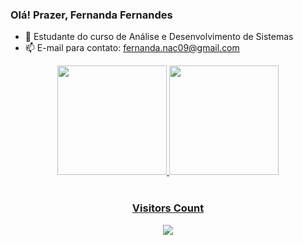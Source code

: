 ### Olá! Prazer, Fernanda Fernandes
 
  - 🌱 Estudante do curso de Análise e Desenvolvimento de Sistemas
  - 📫 E-mail para contato: fernanda.nac09@gmail.com

<div align='center'>
 
<a href="https://github.com/Fernandeezz">
     <img height="175m" src="https://github-readme-stats.vercel.app/api?username=Fernandeezz&show_icons=true&theme=midnight-purple&include_all_commits=true&count_private=true"/>
     <img height="175em" src="https://github-readme-stats.vercel.app/api/top-langs/?username=Fernandeezz&layout=compact&langs_count=16&theme=midnight-purple"/>
 
 </div>

<div align="center">
  <br><h3 align="centre"><b>Visitors Count</b></p>  
  <p align="center"><img align="center" src="https://profile-counter.glitch.me/{Fernandeezz}/count.svg" /></p> 
</div>


